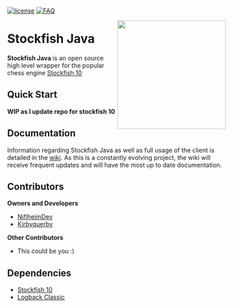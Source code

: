 [license]: https://img.shields.io/badge/License-Apache%202.0-lightgrey.svg?style=flat-square
[FAQ]: https://img.shields.io/badge/Wiki-FAQ-blue.svg?style=flat-square
[![license]](https://github.com/NiflheimDev/Stockfish-Java/tree/master/LICENSE)
[![FAQ]](https://github.com/NiflheimDev/Stockfish-Java/wiki)

<img align="right" src="https://i.imgur.com/D3DIZQH.png" height="250" width="250">

# Stockfish Java
**Stockfish Java** is an open source high level wrapper for the popular chess engine [Stockfish 10](https://stockfishchess.org/)

## Quick Start
**WIP as I update repo for stockfish 10**

## Documentation
Information regarding Stockfish Java as well as full usage of the client is detailed in the [wiki](https://github.com/NiflheimDev/Stockfish-Java/wiki). As  this is a constantly evolving project, the wiki will receive frequent updates and will have the most up to date documentation.

## Contributors
**Owners and Developers**
* [NiflheimDev](https://github.com/NiflheimDev)
* [Kirbyquerby](https://github.com/Kirbyquerby)

**Other Contributors**
* This could be you :)

## Dependencies
* [Stockfish 10](https://stockfishchess.org/)
* [Logback Classic](https://logback.qos.ch/)